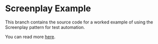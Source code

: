 # Screenplay Example

This branch contains the source code for a worked example of using the Screenplay pattern for test automation.

You can read more [here](https://cucumber-school.github.io/screenplay-example/).
